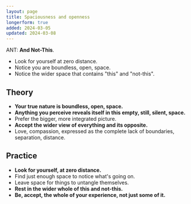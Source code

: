 ```yaml
---
layout: page
title: Spaciousness and openness
longerform: true
added: 2024-03-05
updated: 2024-03-08
---
```


ANT: **And Not-This**.

- Look for yourself at zero distance.
- Notice you are boundless, open, space.
- Notice the wider space that contains "this" and "not-this".

## Theory

- **Your true nature is boundless, open, space.**
- **Anything you perceive reveals itself in this empty, still, silent, space.**
- Prefer the bigger, more integrated picture.
- **Accept the wider view of everything and its opposite.**
- Love, compassion, expressed as the complete lack of boundaries, separation, distance.

## Practice

- **Look for yourself, at zero distance.**
- Find just enough space to notice what's going on.
- Leave space for things to untangle themselves. 
- **Rest in the wider whole of this and not-this.**
- **Be, accept, the whole of your experience, not just some of it.**
